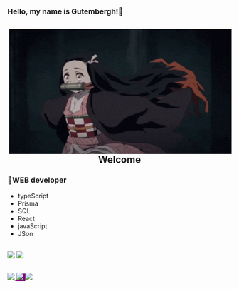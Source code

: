 ### Hello, my name is Gutembergh!👋 

##

<div align="left" width="50px">


   
   <a target="_blank" href="https://github.com/GutemberghVieira">
  <img src="https://github.com/GutemberghVieira/nlw-setup/blob/main/aniyuki-nezuko-kamado-gif-11.gif" align="right"   width="500px" style="max-width:100%; background:blue;">
   </a>
   
   
   <h2 align="center">Welcome</h2>

### 🤖WEB developer
   - typeScript
   - Prisma
   - SQL
   - React
   - javaScript
   - JSon

</div>
  <br>



 <img src="https://github-readme-stats.vercel.app/api?username=GutemberghVieira&show_icons=true&bg_color=00000000"/>
 <img src="https://github-readme-stats.vercel.app/api/top-langs/?username=anuraghazra&hide=javascript,html"/>
 
 

##
  
  <div>
    <a href="https://www.linkedin.com/in/gutembergh-vieira-987b82222/" target="_blank"> <img src="https://camo.githubusercontent.com/8e2fd59119394d8b62427a61db0bacdbbd3b396070c263a314c6e445ebe8261c/68747470733a2f2f696d672e736869656c64732e696f2f62616467652f2d4c696e6b6564696e2d3636313046323f7374796c653d666f722d7468652d6261646765266c6f676f3d4c696e6b6564696e266c6f676f436f6c6f723d464646464646266c696e6b3d68747470733a2f2f7777772e6c696e6b6564696e2e636f6d2f696e2f69757269636f6465" data-canonical-src="https://img.shields.io/badge/LinkedIn-0077B5?style=for-the-badge&logo=linkedin&logoColor=white" target="_blank"> </a>
 <a href="https://www.instagram.com/gut_embergh04/"  style="background:purple;"  target="_blank">  <img src="https://camo.githubusercontent.com/b7dbe39a3ba67f888b6c1bdb91b56a9324935011ff6ffcb03e92dd1c6fbd3d83/68747470733a2f2f696d672e736869656c64732e696f2f62616467652f2d496e7374616772616d2d3636313046323f7374796c653d666f722d7468652d6261646765266c6f676f3d496e7374616772616d266c6f676f436f6c6f723d464646464646266c696e6b3d68747470733a2f2f7777772e696e7374616772616d2e636f6d2f69757269636f6465" data-canonical-src="https://img.shields.io/badge/Instagram-E4405F?style=for-the-badge&logo=instagram&logoColor=white" target="_blank">  </a>  
 <a href="https://discord.com/channels/327861810768117763/1063487839997796433"  target="_blank">
     <img src="https://camo.githubusercontent.com/d476341d78b830dc6d0e220a5f5ca4c7ae9ab0b8f028a8f79e6dff4664fb44fc/68747470733a2f2f696d672e736869656c64732e696f2f62616467652f2d446973636f72642d3636313046323f7374796c653d666f722d7468652d6261646765266c6f676f3d446973636f7264266c6f676f436f6c6f723d464646464646266c696e6b3d68747470733a2f2f646973636f72642e67672f516576444a71437a6159"></a>
       </div>

                  
  
